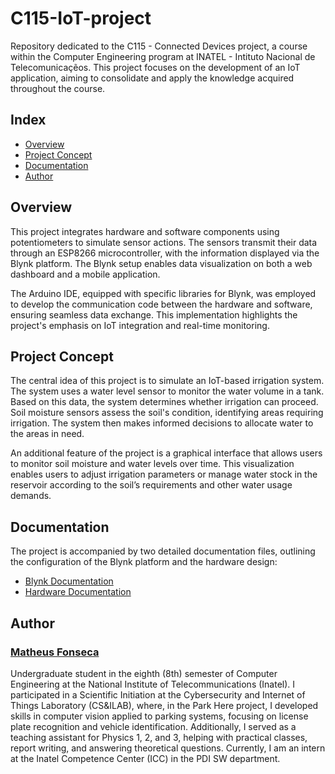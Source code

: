 # C115-IoT-project
Repository dedicated to the C115 - Connected Devices project, a course within the Computer Engineering program at INATEL - Intituto Nacional de Telecomunicaçẽos. This project focuses on the development of an IoT application, aiming to consolidate and apply the knowledge acquired throughout the course.

## Index

- [Overview](#overview)
- [Project Concept](#project-concept)
- [Documentation](#documentation)
- [Author](#author)

## Overview

This project integrates hardware and software components using potentiometers to simulate sensor actions. The sensors transmit their data through an ESP8266 microcontroller, with the information displayed via the Blynk platform. The Blynk setup enables data visualization on both a web dashboard and a mobile application. 

The Arduino IDE, equipped with specific libraries for Blynk, was employed to develop the communication code between the hardware and software, ensuring seamless data exchange. This implementation highlights the project's emphasis on IoT integration and real-time monitoring.

## Project Concept

The central idea of this project is to simulate an IoT-based irrigation system. The system uses a water level sensor to monitor the water volume in a tank. Based on this data, the system determines whether irrigation can proceed. Soil moisture sensors assess the soil's condition, identifying areas requiring irrigation. The system then makes informed decisions to allocate water to the areas in need.

An additional feature of the project is a graphical interface that allows users to monitor soil moisture and water levels over time. This visualization enables users to adjust irrigation parameters or manage water stock in the reservoir according to the soil’s requirements and other water usage demands.

## Documentation

The project is accompanied by two detailed documentation files, outlining the configuration of the Blynk platform and the hardware design:

- [Blynk Documentation](/docs/blynk/blynk_documentation.md)
- [Hardware Documentation](/docs/hardware/hardware_documentation.md)

## Author

### [Matheus Fonseca](https://github.com/matheusAFONSECA)

Undergraduate student in the eighth (8th) semester of Computer Engineering at the National Institute of Telecommunications (Inatel). I participated in a Scientific Initiation at the Cybersecurity and Internet of Things Laboratory (CS&ILAB), where, in the Park Here project, I developed skills in computer vision applied to parking systems, focusing on license plate recognition and vehicle identification. Additionally, I served as a teaching assistant for Physics 1, 2, and 3, helping with practical classes, report writing, and answering theoretical questions. Currently, I am an intern at the Inatel Competence Center (ICC) in the PDI SW department.